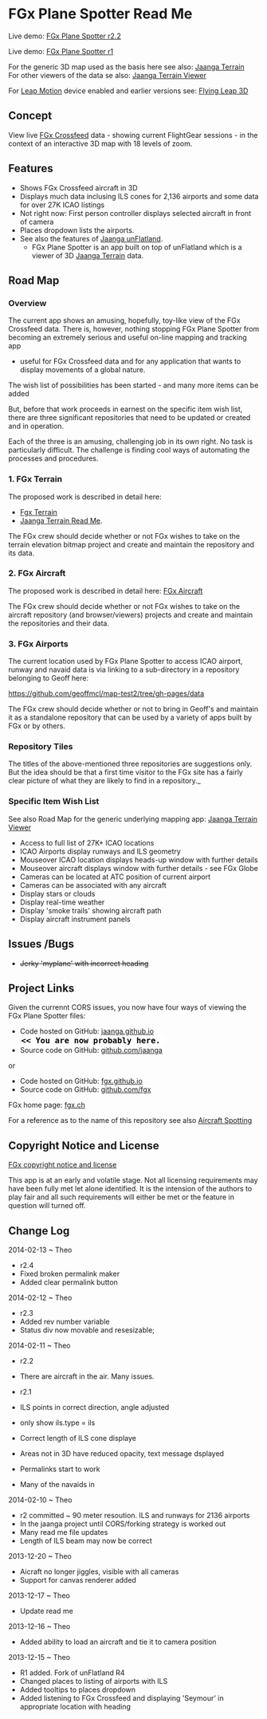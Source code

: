 FGx Plane Spotter Read Me
====================================================================================

Live demo: [FGx Plane Spotter r2.2]( http://jaanga.github.io/fgx-plane-spotter/r2/fgx-plane-spotter-r2.html "Happy spotting!")

Live demo: [FGx Plane Spotter r1]( http://jaanga.github.io/fgx-plane-spotter/r1/index.html "Happy spotting!")

For the generic 3D map used as the basis here see also: [ Jaanga Terrain]( http://jaanga.github.io/terrain/ )  
For other viewers of the data se also: [Jaanga Terrain Viewer]( http://jaanga.github.io/terrain-viewer/ )

For [Leap Motion]( http://www.leapmotion.com/ ) device enabled and earlier versions see: [Flying Leap 3D]( https://github.com/jaanga/gestification/tree/gh-pages/projects/flying-leap-3d )

## Concept
View live [FGx Crossfeed]( http://crossfeed.fgx.ch/data ) data - showing current FlightGear sessions - in the context of an interactive 3D map with 18 levels of zoom.

## Features
* Shows FGx Crossfeed aircraft in 3D
* Displays much data inclusing ILS cones for 2,136 airports and some data for over 27K ICAO listings 
* Not right now: First person controller displays selected aircraft in front of camera
* Places dropdown lists the airports. 
* See also the features of [Jaanga unFlatland]( http://jaanga.github.io/terrain-viewer/un-flatland/ ).
	- FGx Plane Spotter is an app built on top of unFlatland which is a viewer of 3D [Jaanga Terrain]( http://jaanga.github.io/terrain/ ) data.

## Road Map

### Overview
The current app shows an amusing, hopefully, toy-like view of the FGx Crossfeed data.
There is, however, nothing stopping FGx Plane Spotter from becoming an extremely serious and useful on-line mapping and tracking app 
- useful for FGx Crossfeed data and for any application that wants to display movements of a global nature.

The wish list of possibilities has been started - and many more items can be added

But, before that work proceeds in earnest on the specific item wish list, there are three significant repositories that need to be updated or created and in operation.

Each of the three is an amusing, challenging job in its own right. No task is particularly difficult. 
The challenge is finding cool ways of automating the processes and procedures.


### 1. FGx Terrain
The proposed work is described in detail here: 

* [Fgx Terrain]( https://github.com/fgx/fgx-terrain/ )  
* [Jaanga Terrain Read Me]( http://jaanga.github.io/terrain/index.html ).

The FGx crew should decide whether or not FGx wishes to take on the terrain elevation bitmap project and create and maintain the repository and its data.

### 2. FGx Aircraft
The proposed work is described in detail here: [FGx Aircraft]( http://fgx.github.io/fgx-aircraft/index.html#roadMap )

The FGx crew should decide whether or not FGx wishes to take on the aircraft repository (and browser/viewers) projects and create and maintain the repositories and their data.

### 3. FGx Airports
The current location used by FGx Plane Spotter to access ICAO airport, runway and navaid data is via linking to a sub-directory in a repository belonging to Geoff here:

<https://github.com/geoffmcl/map-test2/tree/gh-pages/data>

The FGx crew should decide whether or not to bring in Geoff's and maintain it as a standalone repository that can be used by a variety of apps built by FGx or by others.


### Repository Tiles
The titles of the above-mentioned three repositories are suggestions only.
But the idea should be that a first time visitor to the FGx site has a fairly clear picture of what they are likely to find in a repository._

### Specific Item Wish List
See also Road Map for the generic underlying mapping app: [Jaanga Terrain Viewer]( http://jaanga.github.io/terrain-viewer )

* Access to full list of 27K+ ICAO locations
* ICAO Airports display runways and ILS geometry
* Mouseover ICAO location displays heads-up window with further details
* Mouseover aircraft displays window with further details - see FGx Globe
* Cameras can be located at ATC position of current airport
* Cameras can be associated with any aircraft
* Display stars or clouds
* Display real-time weather
* Display 'smoke trails' showing aircraft path
* Display aircraft instrument panels

## Issues /Bugs

* <s>Jerky 'myplane' with incorrect heading</s>

## Project Links

Given the currennt CORS issues, you now have four ways of viewing the FGx Plane Spotter files:

* Code hosted on GitHub: [jaanga.github.io]( http://jaanga.github.io/fgx-plane-spotter/ "view the files as apps." ) <input value="<< You are now probably here." size=28 style="font:bold 12pt monospace;border-width:0;" >  
* Source code on GitHub: [github.com/jaanga]( https://github.com/jaanga/fgx-plane-spotter/ "View the files as source code." ) <scan style=display:none ><< You are now probably here.</scan>

or 

* Code hosted on GitHub: [fgx.github.io]( http://fgx.github.io/fgx-plane-spotter/ "view the files as apps." )    
* Source code on GitHub: [github.com/fgx]( https://github.com/fgx/fgx-plane-spotter/ "View the files as source code." )  

FGx home page: [fgx.ch]( http://www.fgx.ch )

For a reference as to the name of this repository see also [Aircraft Spotting]( http://en.wikipedia.org/wiki/Aircraft_spotting )



## Copyright Notice and License

[FGx copyright notice and license]( https://github.com/fgx/fgx.github.io/blob/master/fgx-copyright-notice-and-license.md )

This app is at an early and volatile stage. Not all licensing requirements may have been fully met let alone identified. It is the intension of the authors to play fair and all such requirements will either be met or the feature in question will turned off.


## Change Log

2014-02-13 ~ Theo

* r2.4
* Fixed broken permalink maker
* Added clear permalink button

2014-02-12 ~ Theo

* r2.3
* Added rev number variable
* Status div now movable and resesizable;

2014-02-11 ~ Theo

* r2.2
* There are aircraft in the air. Many issues.

* r2.1
* ILS points in correct direction, angle adjusted
* only show ils.type = ils
* Correct length of ILS cone displaye
* Areas not in 3D have reduced opacity, text message dsplayed
* Permalinks start to work
* Many of the navaids in

2014-02-10 ~ Theo

* r2 committed ~ 90 meter resoution. ILS and runways for 2136 airports
* In the jaanga project until CORS/forking strategy is worked out
* Many read me file updates
* Length of ILS beam may now be correct

2013-12-20 ~ Theo

* Aicraft no longer jiggles, visible with all cameras
* Support for canvas renderer added

2013-12-17 ~ Theo

* Update read me


2013-12-16 ~ Theo

* Added ability to load an aircraft and tie it to camera position

2013-12-15 ~ Theo

* R1 added. Fork of unFlatland R4
* Changed places to listing of airports with ILS
* Added tooltips to places dropdown
* Added listening to FGx Crossfeed and displaying 'Seymour' in appropriate location with heading



